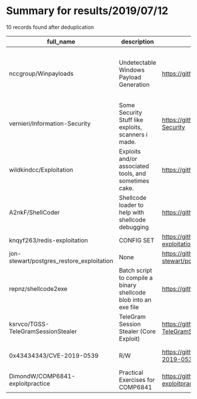 
# Summary for results/2019/07/12
    
10 records found after deduplication

| full_name | description | html_url | matched_list | matched_count | pushed_at | size | stargazers_count | language | forks_count | vul_ids |
|-------------------------------------------|------------------------------------------------------------------|--------------------------------------------------------------|-----------------------------------------------------------------------------|-----------------|---------------------------|--------|--------------------|------------|---------------|-------------------|
| nccgroup/Winpayloads | Undetectable Windows Payload Generation | https://github.com/nccgroup/Winpayloads | ['metasploit module OR metasploit payload', 'metasploit module OR payload'] | 2 | 2019-07-12 13:51:53+00:00 | 23947 | 1275 | Python | 344 | [] |
| vernieri/Information-Security | Some Security Stuff like exploits, scanners i made. | https://github.com/vernieri/Information-Security | ['exploit'] | 1 | 2019-07-12 01:29:24+00:00 | 49 | 3 | Python | 0 | [] |
| wildkindcc/Exploitation | Exploits and/or associated tools, and sometimes cake. | https://github.com/wildkindcc/Exploitation | ['exploit'] | 1 | 2019-07-12 04:06:35+00:00 | 36344 | 4 | PowerShell | 2 | [] |
| A2nkF/ShellCoder | Shellcode loader to help with shellcode debugging | https://github.com/A2nkF/ShellCoder | ['shellcode'] | 1 | 2019-07-12 05:42:04+00:00 | 14 | 5 | C | 3 | [] |
| knqyf263/redis-exploitation | CONFIG SET | https://github.com/knqyf263/redis-exploitation | ['exploit'] | 1 | 2019-07-12 01:04:14+00:00 | 5 | 1 | Dockerfile | 0 | [] |
| jon-stewart/postgres_restore_exploitation | None | https://github.com/jon-stewart/postgres_restore_exploitation | ['exploit'] | 1 | 2019-07-12 09:58:29+00:00 | 6 | 0 | Python | 1 | [] |
| repnz/shellcode2exe | Batch script to compile a binary shellcode blob into an exe file | https://github.com/repnz/shellcode2exe | ['shellcode'] | 1 | 2019-07-12 13:35:21+00:00 | 259 | 21 | Batchfile | 5 | [] |
| ksrvco/TGSS-TeleGramSessionStealer | TeleGram Session Stealer (Core Exploit) | https://github.com/ksrvco/TGSS-TeleGramSessionStealer | ['exploit'] | 1 | 2019-07-12 13:09:12+00:00 | 2 | 0 | Python | 0 | [] |
| 0x43434343/CVE-2019-0539 | R/W | https://github.com/0x43434343/CVE-2019-0539 | ['cve-2'] | 1 | 2019-07-12 13:18:22+00:00 | 1 | 1 | JavaScript | 0 | ['CVE-2019-0539'] |
| DimondW/COMP6841-exploitpractice | Practical Exercises for COMP6841 | https://github.com/DimondW/COMP6841-exploitpractice | ['exploit'] | 1 | 2019-07-12 00:45:57+00:00 | 32 | 0 | C | 6 | [] |
